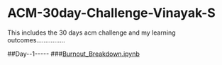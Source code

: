 # ACM-30day-Challenge-Vinayak-S
This includes the 30 days acm challenge and my learning outcomes................


##Day--1-----
###[Burnout_Breakdown.ipynb](Day__1/Burnout_Breakdown.ipynb)

